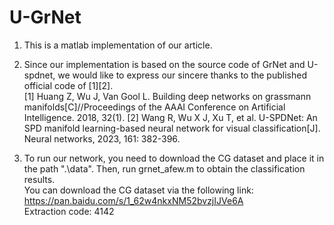 # U-GrNet

1. This is a matlab implementation of our article.

2. Since our implementation is based on the source code of GrNet and U-spdnet, we would like to express our sincere thanks to the published official code of [1][2].  
   [1] Huang Z, Wu J, Van Gool L. Building deep networks on grassmann manifolds[C]//Proceedings of the AAAI Conference on Artificial Intelligence. 2018, 32(1).
   [2] Wang R, Wu X J, Xu T, et al. U-SPDNet: An SPD manifold learning-based neural network for visual classification[J]. Neural networks, 2023, 161: 382-396.

4. To run our network, you need to download the CG dataset and place it in the path ".\data". Then, run grnet_afew.m to obtain the classification results.  
   You can download the CG dataset via the following link: https://pan.baidu.com/s/1_62w4nkxNM52bvzjIJVe6A  
   Extraction code: 4142
